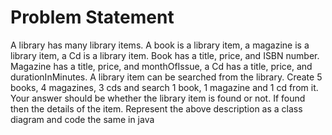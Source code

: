 # Problem Statement

A library has many library items. A book is a library item, a magazine is a library item, a Cd is a library item. Book has a title, price, and ISBN number. Magazine has a title, price, and monthOfIssue, a Cd has a title, price, and durationInMinutes. A library item can be searched from the library. Create 5 books, 4 magazines, 3 cds and search 1 book, 1 magazine and 1 cd from it. Your answer should be whether the library item is found or not. If found then the details of the item. 
Represent the above description as a class diagram and code the same in java
